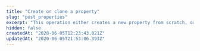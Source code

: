 ```yaml
---
title: "Create or clone a property"
slug: "post_properties"
excerpt: "This operation either creates a new property from scratch, or\nbases one on another property's rule tree and optionally its set\nof assigned hostnames.\n\nWhen cloning with `copyHostnames` enabled, you can apply the\nsame set of hostnames as the original property. Regardless,\nthe new property clones the rule tree from the original,\nalong with its assigned `ruleFormat`. Setting\n`cloneFromVersionEtag` allows you to perform an etags check\nto ensure the original property hasn't changed. See\n[Concurrency control](doc:concurrency-control) for guidance.\n\nNote that unlike a new property version, a property that you\nclone along with all of its hostnames can be activated\nindependently of the property on which it was based. If you\nactivate a property that specifies hostnames that are\nalready active on another property, the other property\nautomatically gets a new version activated without the\ncommon set of hostnames, or deactivated if all its hostnames\nare part of the new property.\n\nPAPI's ability to create and clone new properties means that\nyou can design a system of rule templates targeted to\nspecific domains, rather than maintain a single set of rules\nwith conditional logic for your full range of\ndomains. Maintaining properties manually within the Control\nCenter interface limited you to that more consolidated\napproach, but PAPI allows you to deploy rules more\nefficiently. In either case, PAPI makes it much easier for\nyou to support a large, flexible set of domains."
hidden: false
createdAt: "2020-06-05T12:23:43.021Z"
updatedAt: "2020-06-05T21:53:06.393Z"
---
```

